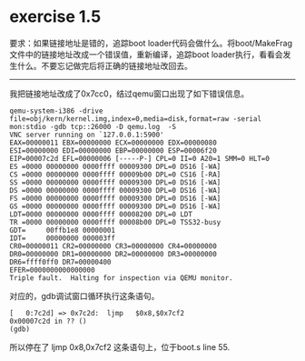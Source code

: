 # exercise 1.5

要求：如果链接地址是错的，追踪boot loader代码会做什么。将boot/MakeFrag文件中的链接地址改成一个错误值，重新编译，追踪boot loader执行，看看会发生什么。不要忘记做完后将正确的链接地址改回去。

---

我把链接地址改成了0x7cc0，结过qemu窗口出现了如下错误信息。

```terminal
qemu-system-i386 -drive file=obj/kern/kernel.img,index=0,media=disk,format=raw -serial mon:stdio -gdb tcp::26000 -D qemu.log  -S
VNC server running on `127.0.0.1:5900'
EAX=00000011 EBX=00000000 ECX=00000000 EDX=00000080
ESI=00000000 EDI=00000000 EBP=00000000 ESP=00006f20
EIP=00007c2d EFL=00000006 [-----P-] CPL=0 II=0 A20=1 SMM=0 HLT=0
ES =0000 00000000 0000ffff 00009300 DPL=0 DS16 [-WA]
CS =0000 00000000 0000ffff 00009b00 DPL=0 CS16 [-RA]
SS =0000 00000000 0000ffff 00009300 DPL=0 DS16 [-WA]
DS =0000 00000000 0000ffff 00009300 DPL=0 DS16 [-WA]
FS =0000 00000000 0000ffff 00009300 DPL=0 DS16 [-WA]
GS =0000 00000000 0000ffff 00009300 DPL=0 DS16 [-WA]
LDT=0000 00000000 0000ffff 00008200 DPL=0 LDT
TR =0000 00000000 0000ffff 00008b00 DPL=0 TSS32-busy
GDT=     00ffb1e8 00000001
IDT=     00000000 000003ff
CR0=00000011 CR2=00000000 CR3=00000000 CR4=00000000
DR0=00000000 DR1=00000000 DR2=00000000 DR3=00000000 
DR6=ffff0ff0 DR7=00000400
EFER=0000000000000000
Triple fault.  Halting for inspection via QEMU monitor.
```

对应的，gdb调试窗口循环执行这条语句。

```terminal
[   0:7c2d] => 0x7c2d:  ljmp   $0x8,$0x7cf2
0x00007c2d in ?? ()
(gdb) 
```

所以停在了 ljmp   $0x8,$0x7cf2 这条语句上，位于boot.s line 55.












